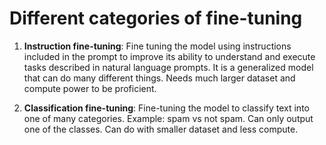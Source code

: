 # Different categories of fine-tuning 

1. **Instruction fine-tuning**: Fine tuning the model using instructions included in the prompt to improve its ability to understand and execute tasks described in natural language prompts. It is a generalized model that can do many different things. Needs much larger dataset and compute power to be proficient.

2. **Classification fine-tuning**: Fine-tuning the model to classify text into one of many categories. Example: spam vs not spam. Can only output one of the classes. Can do with smaller dataset and less compute. 


